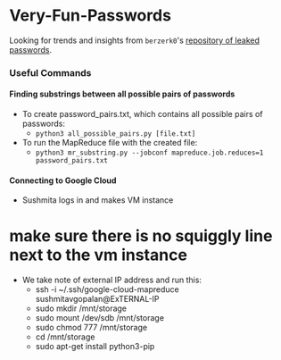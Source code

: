 # Very-Fun-Passwords

Looking for trends and insights from `berzerk0`'s [repository of leaked passwords](https://github.com/berzerk0/Probable-Wordlists).

### Useful Commands

#### Finding substrings between all possible pairs of passwords
* To create password_pairs.txt, which contains all possible pairs of passwords:
  * `python3 all_possible_pairs.py [file.txt]`
* To run the MapReduce file with the created file:
  * `python3 mr_substring.py --jobconf mapreduce.job.reduces=1 password_pairs.txt`

#### Connecting to Google Cloud
* Sushmita logs in and makes VM instance
 # make sure there is no squiggly line next to the vm instance
  * We take note of external IP address and run this:
    * ssh -i ~/.ssh/google-cloud-mapreduce sushmitavgopalan@ExTERNAL-IP
    * sudo mkdir /mnt/storage
    * sudo mount /dev/sdb /mnt/storage
    * sudo chmod 777 /mnt/storage
    * cd /mnt/storage
    * sudo apt-get install python3-pip
